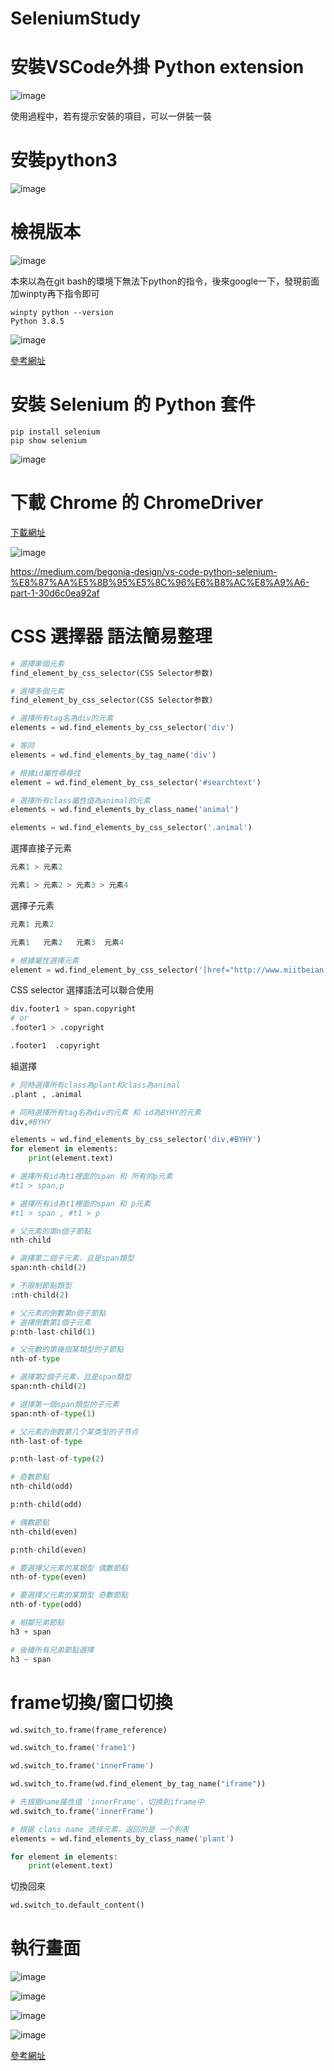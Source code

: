 # SeleniumStudy

# 安裝VSCode外掛 Python extension

![image](./images/20200823210454.png)

使用過程中，若有提示安裝的項目，可以一併裝一裝

# 安裝python3

![image](./images/20200823210650.png)

# 檢視版本

![image](./images/20200823211047.png)

本來以為在git bash的環境下無法下python的指令，後來google一下，發現前面加winpty再下指令即可

```shell
winpty python --version
Python 3.8.5
```

![image](./images/20200824103033.png)

[參考網址](https://www.itread01.com/content/1546861334.html)

# 安裝 Selenium 的 Python 套件

```shell
pip install selenium
pip show selenium
```

![image](./images/20200823211356.png)

# 下載 Chrome 的 ChromeDriver

[下載網址](https://sites.google.com/a/chromium.org/chromedriver/)

![image](./images/20200823211738.png)


https://medium.com/begonia-design/vs-code-python-selenium-%E8%87%AA%E5%8B%95%E5%8C%96%E6%B8%AC%E8%A9%A6-part-1-30d6c0ea92af

# CSS 選擇器 語法簡易整理


```python
# 選擇單個元素
find_element_by_css_selector(CSS Selector参数)

# 選擇多個元素
find_element_by_css_selector(CSS Selector参数)

# 選擇所有tag名為div的元素
elements = wd.find_elements_by_css_selector('div')

# 等同
elements = wd.find_elements_by_tag_name('div')

# 根據id屬性尋尋找
element = wd.find_element_by_css_selector('#searchtext')

# 選擇所有class屬性值為animal的元素
elements = wd.find_elements_by_class_name('animal')

elements = wd.find_elements_by_css_selector('.animal')
```

選擇直接子元素

```python
元素1 > 元素2

元素1 > 元素2 > 元素3 > 元素4
```

選擇子元素

```python
元素1 元素2

元素1   元素2   元素3  元素4
```

```python
# 根據屬性選擇元素
element = wd.find_element_by_css_selector('[href="http://www.miitbeian.gov.cn"]')
```

CSS selector 選擇語法可以聯合使用

```python
div.footer1 > span.copyright
# or
.footer1 > .copyright

.footer1  .copyright
```

組選擇

```python
# 同時選擇所有class為plant和class為animal
.plant , .animal

# 同時選擇所有tag名為div的元素 和 id為BYHY的元素
div,#BYHY

elements = wd.find_elements_by_css_selector('div,#BYHY')
for element in elements:
    print(element.text)
```

```python
# 選擇所有id為t1裡面的span 和 所有的p元素
#t1 > span,p

# 選擇所有id為t1裡面的span 和 p元素
#t1 > span , #t1 > p
```

```python
# 父元素的第n個子節點
nth-child

# 選擇第二個子元素，且是span類型
span:nth-child(2) 

# 不限制節點類型
:nth-child(2)

# 父元素的倒數第n個子節點
# 選擇倒數第1個子元素
p:nth-last-child(1)

# 父元數的第幾個某類型的子節點
nth-of-type

# 選擇第2個子元素，且是span類型
span:nth-child(2) 

# 選擇第一個span類型的子元素
span:nth-of-type(1)

# 父元素的倒数第几个某类型的子节点
nth-last-of-type

p:nth-last-of-type(2)

# 奇數節點
nth-child(odd)

p:nth-child(odd)

# 偶數節點
nth-child(even)

p:nth-child(even)

# 要選擇父元素的某類型 偶數節點
nth-of-type(even)

# 要選擇父元素的某類型 奇數節點
nth-of-type(odd)

# 相鄰兄弟節點
h3 + span

# 後續所有兄弟節點選擇
h3 ~ span
```

# frame切換/窗口切換

```python
wd.switch_to.frame(frame_reference)

wd.switch_to.frame('frame1')

wd.switch_to.frame('innerFrame')

wd.switch_to.frame(wd.find_element_by_tag_name("iframe"))
```

```python
# 先根据name属性值 'innerFrame'，切换到iframe中
wd.switch_to.frame('innerFrame')

# 根据 class name 选择元素，返回的是 一个列表
elements = wd.find_elements_by_class_name('plant')

for element in elements:
    print(element.text)
```

切換回來

```python
wd.switch_to.default_content()
```

# 執行畫面

![image](./images/20200824111620.png)

![image](./images/20200824113356.png)

![image](./images/20200824133005.png)

![image](./images/20200824134206.png)

[參考網址](http://www.python3.vip/tut/auto/selenium/01/)
